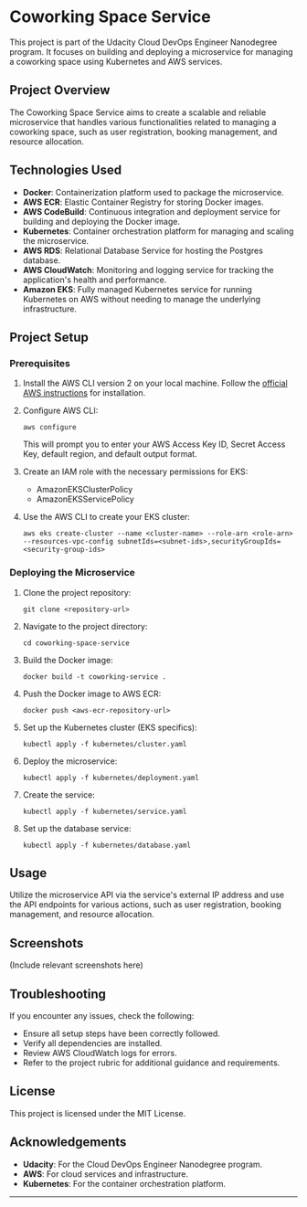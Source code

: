 # Coworking Space Service

This project is part of the Udacity Cloud DevOps Engineer Nanodegree program. It focuses on building and deploying a microservice for managing a coworking space using Kubernetes and AWS services.

## Project Overview

The Coworking Space Service aims to create a scalable and reliable microservice that handles various functionalities related to managing a coworking space, such as user registration, booking management, and resource allocation.

## Technologies Used

- **Docker**: Containerization platform used to package the microservice.
- **AWS ECR**: Elastic Container Registry for storing Docker images.
- **AWS CodeBuild**: Continuous integration and deployment service for building and deploying the Docker image.
- **Kubernetes**: Container orchestration platform for managing and scaling the microservice.
- **AWS RDS**: Relational Database Service for hosting the Postgres database.
- **AWS CloudWatch**: Monitoring and logging service for tracking the application's health and performance.
- **Amazon EKS**: Fully managed Kubernetes service for running Kubernetes on AWS without needing to manage the underlying infrastructure.

## Project Setup

### Prerequisites

1. Install the AWS CLI version 2 on your local machine. Follow the [official AWS instructions](https://aws.amazon.com/cli/) for installation.

2. Configure AWS CLI:
   ```
   aws configure
   ```
   This will prompt you to enter your AWS Access Key ID, Secret Access Key, default region, and default output format.

3. Create an IAM role with the necessary permissions for EKS:
   - AmazonEKSClusterPolicy
   - AmazonEKSServicePolicy

4. Use the AWS CLI to create your EKS cluster:
   ```
   aws eks create-cluster --name <cluster-name> --role-arn <role-arn> --resources-vpc-config subnetIds=<subnet-ids>,securityGroupIds=<security-group-ids>
   ```

### Deploying the Microservice

1. Clone the project repository:
   ```
   git clone <repository-url>
   ```
2. Navigate to the project directory:
   ```
   cd coworking-space-service
   ```
3. Build the Docker image:
   ```
   docker build -t coworking-service .
   ```
4. Push the Docker image to AWS ECR:
   ```
   docker push <aws-ecr-repository-url>
   ```
5. Set up the Kubernetes cluster (EKS specifics):
   ```
   kubectl apply -f kubernetes/cluster.yaml
   ```
6. Deploy the microservice:
   ```
   kubectl apply -f kubernetes/deployment.yaml
   ```
7. Create the service:
   ```
   kubectl apply -f kubernetes/service.yaml
   ```
8. Set up the database service:
   ```
   kubectl apply -f kubernetes/database.yaml
   ```

## Usage

Utilize the microservice API via the service's external IP address and use the API endpoints for various actions, such as user registration, booking management, and resource allocation.

## Screenshots

(Include relevant screenshots here)

## Troubleshooting

If you encounter any issues, check the following:

- Ensure all setup steps have been correctly followed.
- Verify all dependencies are installed.
- Review AWS CloudWatch logs for errors.
- Refer to the project rubric for additional guidance and requirements.

## License

This project is licensed under the MIT License.

## Acknowledgements

- **Udacity**: For the Cloud DevOps Engineer Nanodegree program.
- **AWS**: For cloud services and infrastructure.
- **Kubernetes**: For the container orchestration platform.

---
